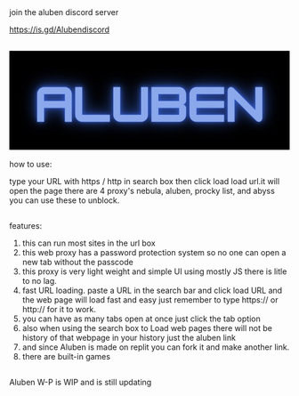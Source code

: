 ##

join the aluben discord server

https://is.gd/Alubendiscord

##

![traf](./assets/images/logo.jpeg)

how to use:

type your URL with https / http in search box then click load load url.it will open the page there are 4 proxy's nebula, aluben, procky list, and abyss you can use these to unblock.

##

features:

1. this can run most sites in the url box
2. this web proxy has a password protection system so no one can open a new tab without the passcode
3. this proxy is very light weight and simple UI using mostly JS there is litle to no lag.
4. fast URL loading. paste a URL in the search bar and click load URL and the web page will load fast and easy just remember to type https:// or http:// for it to work.
5. you can have as many tabs open at once just click the tab option
6. also when using the search box to Load web pages there will not be history of that webpage in your history just the aluben link
7. and since Aluben is made on replit you can fork it and make another link.
8. there are built-in games

##

Aluben W-P is WIP and is still updating

##
